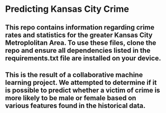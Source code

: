 # Predicting Kansas City Crime

## This repo contains information regarding crime rates and statistics for the greater Kansas City Metroplolitan Area. To use these files, clone the repo and ensure all dependencies listed in the requirements.txt file are installed on your device.

## This is the result of a collaborative machine learning project. We attempted to determine if it is possible to predict whether a victim of crime is more likely to be male or female based on various features found in the historical data.
